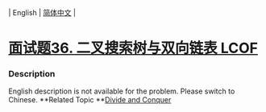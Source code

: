 | English | [简体中文](README.md) |

# [面试题36. 二叉搜索树与双向链表  LCOF](https://leetcode-cn.com/problems/er-cha-sou-suo-shu-yu-shuang-xiang-lian-biao-lcof)
 ### Description
English description is not available for the problem. Please switch to Chinese.
**Related Topic	**[Divide and Conquer](https://leetcode-cn.com/tag/divide-and-conquer) 
